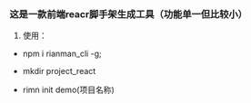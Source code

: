 ### 这是一款前端reacr脚手架生成工具（功能单一但比较小）

1. 使用：

- npm i rianman_cli -g;

- mkdir project_react

- rimn init demo(项目名称)

